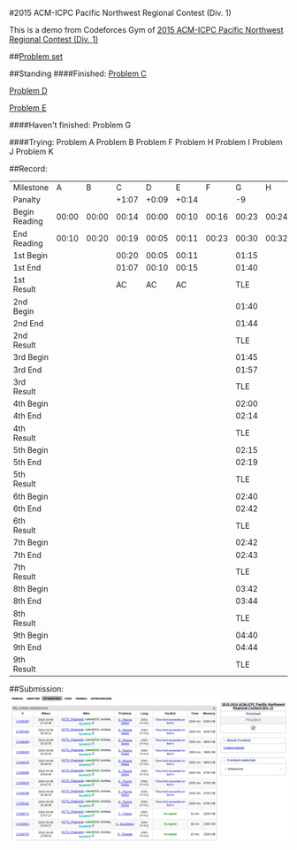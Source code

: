 #2015 ACM-ICPC Pacific Northwest Regional Contest (Div. 1)

This is a demo from Codeforces Gym of [2015 ACM-ICPC Pacific Northwest Regional Contest (Div. 1)](http://www.codeforces.com/gymRegistration/100820/virtual/true)


##[Problem set](Doc/20152016-acmicpc-pacific-northwest-regional-contest-div-1-en.pdf)

##Standing
####Finished:
[Problem C](code/C-Classy.cpp)

[Problem D](code/E-Excellence.cpp)

[Problem E](code/D-Triangle.cpp)

####Haven't finished:
Problem G

####Trying:
Problem A
Problem B
Problem F
Problem H
Problem I
Problem J
Problem K

##Record:
<table>
  <tr>
    <td>Milestone</td>
    <td>A</td>
    <td>B</td>
    <td>C</td>
    <td>D</td>
    <td>E</td>
    <td>F</td>
    <td>G</td>
    <td>H</td>
    <td>I</td>
    <td>J</td>
    <td>K</td>
  </tr>
  <tr>
    <td>Panalty</td>
    <td></td>
    <td></td>
    <td>+1:07</td>
    <td>+0:09</td>
    <td>+0:14</td>
    <td></td>
    <td>-9</td>
    <td></td>
    <td></td>
    <td></td>
    <td></td>
  </tr>
  <tr>
    <td>Begin Reading</td>
    <td>00:00</td>
    <td>00:00</td>
    <td>00:14</td>
    <td>00:00</td>
    <td>00:10</td>
    <td>00:16</td>
    <td>00:23</td>
    <td>00:24</td>
    <td>00:35</td>
    <td>00:31</td>
    <td>00:40</td>
  </tr>
  <tr>
    <td>End Reading</td>
    <td>00:10</td>
    <td>00:20</td>
    <td>00:19</td>
    <td>00:05</td>
    <td>00:11</td>
    <td>00:23</td>
    <td>00:30</td>
    <td>00:32</td>
    <td>00:38</td>
    <td>00:50</td>
    <td>00:52</td>
  </tr>
  <tr>
    <td>1st Begin</td>
    <td></td>
    <td></td>
    <td>00:20</td>
    <td>00:05</td>
    <td>00:11</td>
    <td></td>
    <td>01:15</td>
    <td></td>
    <td></td>
    <td></td>
    <td></td>
  </tr>
  <tr>
    <td>1st End</td>
    <td></td>
    <td></td>
    <td>01:07</td>
    <td>00:10</td>
    <td>00:15</td>
    <td></td>
    <td>01:40</td>
    <td></td>
    <td></td>
    <td></td>
    <td></td>
  </tr>
  <tr>
    <td>1st Result</td>
    <td></td>
    <td></td>
    <td>AC</td>
    <td>AC</td>
    <td>AC</td>
    <td></td>
    <td>TLE</td>
    <td></td>
    <td></td>
    <td></td>
    <td></td>
  </tr>
  <tr>
    <td>2nd Begin</td>
    <td></td>
    <td></td>
    <td></td>
    <td></td>
    <td></td>
    <td></td>
    <td>01:40</td>
    <td></td>
    <td></td>
    <td></td>
    <td></td>
  </tr>
  <tr>
    <td>2nd End</td>
    <td></td>
    <td></td>
    <td></td>
    <td></td>
    <td></td>
    <td></td>
    <td>01:44</td>
    <td></td>
    <td></td>
    <td></td>
    <td></td>
  </tr>
  <tr>
    <td>2nd Result</td>
    <td></td>
    <td></td>
    <td></td>
    <td></td>
    <td></td>
    <td></td>
    <td>TLE</td>
    <td></td>
    <td></td>
    <td></td>
    <td></td>
  </tr>
  <tr>
    <td>3rd Begin</td>
    <td></td>
    <td></td>
    <td></td>
    <td></td>
    <td></td>
    <td></td>
    <td>01:45</td>
    <td></td>
    <td></td>
    <td></td>
    <td></td>
  </tr>
  <tr>
    <td>3rd End</td>
    <td></td>
    <td></td>
    <td></td>
    <td></td>
    <td></td>
    <td></td>
    <td>01:57</td>
    <td></td>
    <td></td>
    <td></td>
    <td></td>
  </tr>
  <tr>
    <td>3rd Result</td>
    <td></td>
    <td></td>
    <td></td>
    <td></td>
    <td></td>
    <td></td>
    <td>TLE</td>
    <td></td>
    <td></td>
    <td></td>
    <td></td>
  </tr>
  <tr>
    <td>4th Begin</td>
    <td></td>
    <td></td>
    <td></td>
    <td></td>
    <td></td>
    <td></td>
    <td>02:00</td>
    <td></td>
    <td></td>
    <td></td>
    <td></td>
  </tr>
  <tr>
    <td>4th End</td>
    <td></td>
    <td></td>
    <td></td>
    <td></td>
    <td></td>
    <td></td>
    <td>02:14</td>
    <td></td>
    <td></td>
    <td></td>
    <td></td>
  </tr>
  <tr>
    <td>4th Result</td>
    <td></td>
    <td></td>
    <td></td>
    <td></td>
    <td></td>
    <td></td>
    <td>TLE</td>
    <td></td>
    <td></td>
    <td></td>
    <td></td>
  </tr>
  <tr>
    <td>5th Begin</td>
    <td></td>
    <td></td>
    <td></td>
    <td></td>
    <td></td>
    <td></td>
    <td>02:15</td>
    <td></td>
    <td></td>
    <td></td>
    <td></td>
  </tr>
  <tr>
    <td>5th End</td>
    <td></td>
    <td></td>
    <td></td>
    <td></td>
    <td></td>
    <td></td>
    <td>02:19</td>
    <td></td>
    <td></td>
    <td></td>
    <td></td>
  </tr>
  <tr>
    <td>5th Result</td>
    <td></td>
    <td></td>
    <td></td>
    <td></td>
    <td></td>
    <td></td>
    <td>TLE</td>
    <td></td>
    <td></td>
    <td></td>
    <td></td>
  </tr>
  <tr>
    <td>6th Begin</td>
    <td></td>
    <td></td>
    <td></td>
    <td></td>
    <td></td>
    <td></td>
    <td>02:40</td>
    <td></td>
    <td></td>
    <td></td>
    <td></td>
  </tr>
  <tr>
    <td>6th End</td>
    <td></td>
    <td></td>
    <td></td>
    <td></td>
    <td></td>
    <td></td>
    <td>02:42</td>
    <td></td>
    <td></td>
    <td></td>
    <td></td>
  </tr>
  <tr>
    <td>6th Result</td>
    <td></td>
    <td></td>
    <td></td>
    <td></td>
    <td></td>
    <td></td>
    <td>TLE</td>
    <td></td>
    <td></td>
    <td></td>
    <td></td>
  </tr>
  <tr>
    <td>7th Begin</td>
    <td></td>
    <td></td>
    <td></td>
    <td></td>
    <td></td>
    <td></td>
    <td>02:42</td>
    <td></td>
    <td></td>
    <td></td>
    <td></td>
  </tr>
  <tr>
    <td>7th End</td>
    <td></td>
    <td></td>
    <td></td>
    <td></td>
    <td></td>
    <td></td>
    <td>02:43</td>
    <td></td>
    <td></td>
    <td></td>
    <td></td>
  </tr>
  <tr>
    <td>7th Result</td>
    <td></td>
    <td></td>
    <td></td>
    <td></td>
    <td></td>
    <td></td>
    <td>TLE</td>
    <td></td>
    <td></td>
    <td></td>
    <td></td>
  </tr>
  <tr>
    <td>8th Begin</td>
    <td></td>
    <td></td>
    <td></td>
    <td></td>
    <td></td>
    <td></td>
    <td>03:42</td>
    <td></td>
    <td></td>
    <td></td>
    <td></td>
  </tr>
  <tr>
    <td>8th End</td>
    <td></td>
    <td></td>
    <td></td>
    <td></td>
    <td></td>
    <td></td>
    <td>03:44</td>
    <td></td>
    <td></td>
    <td></td>
    <td></td>
  </tr>
  <tr>
    <td>8th Result</td>
    <td></td>
    <td></td>
    <td></td>
    <td></td>
    <td></td>
    <td></td>
    <td>TLE</td>
    <td></td>
    <td></td>
    <td></td>
    <td></td>
  </tr>
  <tr>
    <td>9th Begin</td>
    <td></td>
    <td></td>
    <td></td>
    <td></td>
    <td></td>
    <td></td>
    <td>04:40</td>
    <td></td>
    <td></td>
    <td></td>
    <td></td>
  </tr>
  <tr>
    <td>9th End</td>
    <td></td>
    <td></td>
    <td></td>
    <td></td>
    <td></td>
    <td></td>
    <td>04:44</td>
    <td></td>
    <td></td>
    <td></td>
    <td></td>
  </tr>
  <tr>
    <td>9th Result</td>
    <td></td>
    <td></td>
    <td></td>
    <td></td>
    <td></td>
    <td></td>
    <td>TLE</td>
    <td></td>
    <td></td>
    <td></td>
    <td></td>
  </tr>
</table>

##Submission:
![Record](Doc/record.png)

